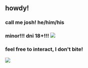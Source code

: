 ## howdy! 
### call me josh! he/him/his
### minor!!! dni 18+!!! <img src="https://i.imgur.com/BUcNTzP.gif"/>
### feel free to interact, I don't bite!
<img src="https://i.pinimg.com/736x/e5/58/13/e558130574a41b1f6d64ee6d666dc505.jpg"/>


<!--
**scalIywag/scalIywag** is a ✨ _special_ ✨ repository because its `README.md` (this file) appears on your GitHub profile.

Here are some ideas to get you started:

- 🔭 I’m currently working on ...
- 🌱 I’m currently learning ...
- 👯 I’m looking to collaborate on ...
- 🤔 I’m looking for help with ...
- 💬 Ask me about ...
- 📫 How to reach me: ...
- 😄 Pronouns: ...
- ⚡ Fun fact: ...
-->
